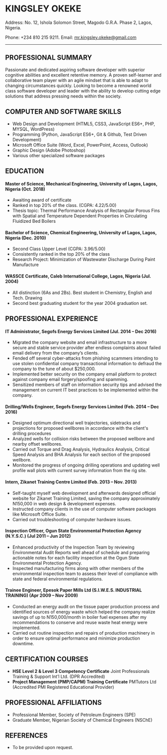 # KINGSLEY OKEKE

Address: No. 12, Ishola Solomon Street, Magodo G.R.A. Phase 2, Lagos, Nigeria.

Phone: +234 810 215 9211. Email: mr.kingsley.okeke@gmail.com

<hr>

## PROFESSIONAL SUMMARY

Passionate and dedicated aspiring software developer with superior cognitive abilities and excellent retentive memory. A proven self-learner and collaborative team player with an agile mindset that is able to adapt to changing circumstances quickly. Looking to become a renowned world class software developer and leader with the ability to develop cutting edge solutions that address pressing needs within the society.

## COMPUTER AND SOFTWARE SKILLS

- Web Design and Development (HTML5, CSS3, JavaScript ES6+, PHP, MYSQL, WordPress)
- Programming (Python, JavaScript ES6+, Git & Github, Test Driven Development)
- Microsoft Office Suite (Word, Excel, PowerPoint, Access, Outlook)
- Graphic Design (Adobe Photoshop)
- Various other specialized software packages

## EDUCATION

#### Master of Science, Mechanical Engineering, University of Lagos, Lagos, Nigeria (Oct. 2018)

- Awaiting award of certificate
- Ranked in top 20% of the class. (CGPA: 4.22/5.00)
- Thesis topic: Thermal Performance Analysis of Rectangular Porous Fins with Spatial and Temperature Dependent Properties in Circulating Fluidized Bed Boilers

#### Bachelor of Science, Chemical Engineering, University of Lagos, Lagos, Nigeria (Dec. 2010)

- Second Class Upper Level (CGPA: 3.96/5.00)
- Consistently ranked in the top 20% of the class
- Research Project: Minimization of Wastewater Discharge During Paint Manufacture

#### WASSCE Certificate, Caleb International College, Lagos, Nigeria (Jul. 2004)

- All distinction (6As and 2Bs). Best student in Chemistry, English and Tech. Drawing
- Second best graduating student for the year 2004 graduation set.

## PROFESSIONAL EXPERIENCE

#### IT Administrator, Segofs Energy Services Limited (Jul. 2014 – Dec 2016)

- Migrated the company website and email infrastructure to a more secure and stable service provider after endless complaints about failed email delivery from the company’s clients.
- Fended off several cyber-attacks from phishing scammers intending to use stolen confidential company transactional information to defraud the company to the tune of about \$250,000.
- Implemented better security on the company email platform to protect against company email forgery/spoofing and spamming.
- Sensitized members of staff on information security tips and advised the management on current IT best practices to be implemented within the company.

#### Drilling/Wells Engineer, Segofs Energy Services Limited (Feb. 2014 – Dec 2016)

- Designed optimum directional well trajectories, sidetracks and projections for proposed wellbores in accordance with the client's drilling procedures
- Analyzed wells for collision risks between the proposed wellbore and nearby offset wellbores.
- Carried out Torque and Drag Analysis, Hydraulics Analysis, Critical Speed Analysis and BHA Analysis for each section of the proposed wellbore.
- Monitored the progress of ongoing drilling operations and updating well profile wall plots with current survey information from the rig site.

#### Intern, Zikanet Training Centre Limited (Feb. 2013 – Nov. 2013)

- Self-taught myself web development and afterwards designed official website for Zikanet Training Limited, saving the company approximately N150,000 in web design & development expenses.
- Instructed company clients in the use of computer software packages like Microsoft Office Suite.
- Carried out troubleshooting of computer hardware issues.

#### Inspection Officer, Ogun State Environmental Protection Agency (N.Y.S.C.) (Jul 2011 – Jun 2012)

- Enhanced productivity of the Inspection Team by reviewing Environmental Audit Reports well ahead of schedule and preparing actionable notes for each facility inspection at the Ogun State Environmental Protection Agency.
- Inspected manufacturing firms along with other members of the environmental inspection team to assess their level of compliance with state and federal environmental regulations.

#### Trainee Engineer, Epesok Paper Mills Ltd (S.I.W.E.S. INDUSTRIAL TRAINING) (Apr 2009 – Nov 2009)

- Conducted an energy audit on the tissue paper production process and identified sources of energy waste which helped the company realize savings of up to N150,000/month in boiler fuel expenses after my recommendations to conserve and reuse waste heat energy were implemented.
- Carried out routine inspection and repairs of production machinery in order to ensure optimal performance and minimize production downtime.

## CERTIFICATION COURSES

- **HSE Level 2 & Level 3 Competency Certificate**
  Joint Professionals Training & Support Int’l Ltd. (DPR Accredited)
- **Project Management (PMP/CAPM) Training Certificate**
  PMTutors Ltd (Accredited PMI Registered Educational Provider)

## PROFESSIONAL AFFILIATIONS

- Professional Member, Society of Petroleum Engineers (SPE)
- Graduate Member, Nigerian Society of Chemical Engineers (NSChE)

## REFERENCES

- To be provided upon request.

